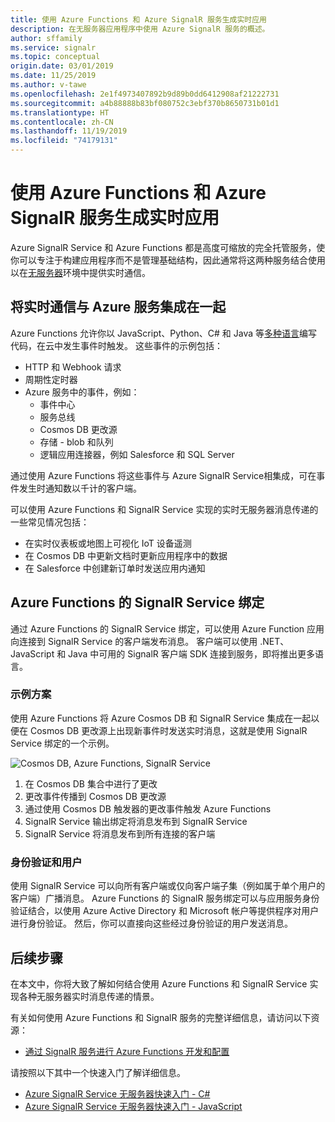 ```yaml
---
title: 使用 Azure Functions 和 Azure SignalR 服务生成实时应用
description: 在无服务器应用程序中使用 Azure SignalR 服务的概述。
author: sffamily
ms.service: signalr
ms.topic: conceptual
origin.date: 03/01/2019
ms.date: 11/25/2019
ms.author: v-tawe
ms.openlocfilehash: 2e1f4973407892b9d89b0dd6412908af21222731
ms.sourcegitcommit: a4b88888b83bf080752c3ebf370b8650731b01d1
ms.translationtype: HT
ms.contentlocale: zh-CN
ms.lasthandoff: 11/19/2019
ms.locfileid: "74179131"
---
```

# <a name="build-real-time-apps-with-azure-functions-and-azure-signalr-service"></a>使用 Azure Functions 和 Azure SignalR 服务生成实时应用

Azure SignalR Service 和 Azure Functions 都是高度可缩放的完全托管服务，使你可以专注于构建应用程序而不是管理基础结构，因此通常将这两种服务结合使用以在[无服务器](https://azure.microsoft.com/solutions/serverless/)环境中提供实时通信。

<!-- [!NOTE] -->
<!-- > Learn to use SignalR and Azure Functions together in the interactive tutorial [Enable automatic updates in a web application using Azure Functions and SignalR Service](https://docs.microsoft.com/learn/modules/automatic-update-of-a-webapp-using-azure-functions-and-signalr). -->

## <a name="integrate-real-time-communications-with-azure-services"></a>将实时通信与 Azure 服务集成在一起

Azure Functions 允许你以 JavaScript、Python、C# 和 Java 等[多种语言](../azure-functions/supported-languages.md)编写代码，在云中发生事件时触发。 这些事件的示例包括：

* HTTP 和 Webhook 请求
* 周期性定时器
* Azure 服务中的事件，例如：
    - 事件中心
    - 服务总线
    - Cosmos DB 更改源
    - 存储 - blob 和队列
    - 逻辑应用连接器，例如 Salesforce 和 SQL Server

通过使用 Azure Functions 将这些事件与 Azure SignalR Service相集成，可在事件发生时通知数以千计的客户端。

可以使用 Azure Functions 和 SignalR Service 实现的实时无服务器消息传递的一些常见情况包括：

* 在实时仪表板或地图上可视化 IoT 设备遥测
* 在 Cosmos DB 中更新文档时更新应用程序中的数据
* 在 Salesforce 中创建新订单时发送应用内通知

## <a name="signalr-service-bindings-for-azure-functions"></a>Azure Functions 的 SignalR Service 绑定

通过 Azure Functions 的 SignalR Service 绑定，可以使用 Azure Function 应用向连接到 SignalR Service 的客户端发布消息。 客户端可以使用 .NET、JavaScript 和 Java 中可用的 SignalR 客户端 SDK 连接到服务，即将推出更多语言。

### <a name="an-example-scenario"></a>示例方案

使用 Azure Functions 将 Azure Cosmos DB 和 SignalR Service 集成在一起以便在 Cosmos DB 更改源上出现新事件时发送实时消息，这就是使用 SignalR Service 绑定的一个示例。

![Cosmos DB, Azure Functions, SignalR Service](media/signalr-concept-azure-functions/signalr-cosmosdb-functions.png)

1. 在 Cosmos DB 集合中进行了更改
2. 更改事件传播到 Cosmos DB 更改源
3. 通过使用 Cosmos DB 触发器的更改事件触发 Azure Functions
4. SignalR Service 输出绑定将消息发布到 SignalR Service
5. SignalR Service 将消息发布到所有连接的客户端

### <a name="authentication-and-users"></a>身份验证和用户

使用 SignalR Service 可以向所有客户端或仅向客户端子集（例如属于单个用户的客户端）广播消息。 Azure Functions 的 SignalR 服务绑定可以与应用服务身份验证结合，以使用 Azure Active Directory 和 Microsoft 帐户等提供程序对用户进行身份验证。 然后，你可以直接向这些经过身份验证的用户发送消息。

## <a name="next-steps"></a>后续步骤

在本文中，你将大致了解如何结合使用 Azure Functions 和 SignalR Service 实现各种无服务器实时消息传递的情景。

有关如何使用 Azure Functions 和 SignalR 服务的完整详细信息，请访问以下资源：

* [通过 SignalR 服务进行 Azure Functions 开发和配置](signalr-concept-serverless-development-config.md)

请按照以下其中一个快速入门了解详细信息。

* [Azure SignalR Service 无服务器快速入门 - C#](signalr-quickstart-azure-functions-csharp.md)
* [Azure SignalR Service 无服务器快速入门 - JavaScript](signalr-quickstart-azure-functions-javascript.md)
